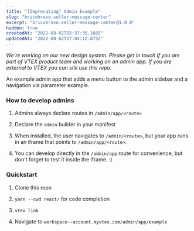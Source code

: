 ```yaml
---
title: "[Deprecating] Admin Example"
slug: "bricobravo-seller-message-center"
excerpt: "bricobravo.seller-message-center@1.0.0"
hidden: true
createdAt: "2022-08-02T15:37:35.160Z"
updatedAt: "2022-08-02T17:04:12.875Z"
---
```

_We're working on our new design system. Please get in touch if you are part of VTEX product team and working on an admin app. If you are external to VTEX you can still use this repo._

An example admin app that adds a menu button to the admin sidebar and a navigation via parameter example.

### How to develop admins

1. Admins always declare routes in `/admin/app/<route>`

2. Declare the `admin` builder in your manifest

3. When installed, the user navigates to `/admin/<route>`, but your app runs in an iframe that points to `/admin/app/<route>`.

4. You can develop directly in the `/admin/app` route for convenience, but don't forget to test it inside the iframe. :)

### Quickstart

1. Clone this repo

2. `yarn --cwd react/` for code completion

3. `vtex link`

4. Navigate to `workspace--account.myvtex.com/admin/app/example`
